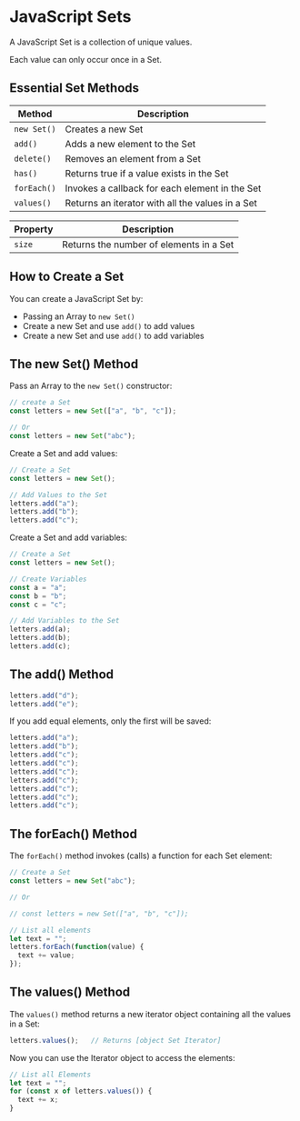 # JavaScript Sets

A JavaScript Set is a collection of unique values.

Each value can only occur once in a Set.

## Essential Set Methods

| Method      | Description                                      |
| ----------- | ------------------------------------------------ |
| `new Set()` | Creates a new Set                                |
| `add()`     | Adds a new element to the Set                    |
| `delete()`  | Removes an element from a Set                    |
| `has()`     | Returns true if a value exists in the Set        |
| `forEach()` | Invokes a callback for each element in the Set   |
| `values()`  | Returns an iterator with all the values in a Set |

| Property | Description                             |
| -------- | --------------------------------------- |
| `size`   | Returns the number of elements in a Set |

## How to Create a Set

You can create a JavaScript Set by:

* Passing an Array to `new Set()`
* Create a new Set and use `add()` to add values
* Create a new Set and use `add()` to add variables

## The new Set() Method

Pass an Array to the `new Set()` constructor:

```javascript
// create a Set
const letters = new Set(["a", "b", "c"]);

// Or 
const letters = new Set("abc");
```

Create a Set and add values:

```javascript
// Create a Set
const letters = new Set();

// Add Values to the Set
letters.add("a");
letters.add("b");
letters.add("c");
```

Create a Set and add variables:

```javascript
// Create a Set
const letters = new Set();

// Create Variables
const a = "a";
const b = "b";
const c = "c";

// Add Variables to the Set
letters.add(a);
letters.add(b);
letters.add(c);
```

## The add() Method

```javascript
letters.add("d");
letters.add("e");
```

If you add equal elements, only the first will be saved:

```javascript
letters.add("a");
letters.add("b");
letters.add("c");
letters.add("c");
letters.add("c");
letters.add("c");
letters.add("c");
letters.add("c");
letters.add("c");
```

## The forEach() Method

The `forEach()` method invokes (calls) a function for each Set element:

```javascript
// Create a Set
const letters = new Set("abc");

// Or

// const letters = new Set(["a", "b", "c"]);

// List all elements
let text = "";
letters.forEach(function(value) {
  text += value;
});
```

## The values() Method

The `values()` method returns a new iterator object containing all the values in a Set:

```javascript
letters.values();   // Returns [object Set Iterator]
```

Now you can use the Iterator object to access the elements:

```javascript
// List all Elements
let text = "";
for (const x of letters.values()) {
  text += x;
}
```